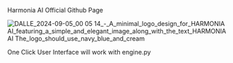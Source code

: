 Harmonia AI Official Github Page 

![DALLE_2024-09-05_00 05 14_-_A_minimal_logo_design_for_HARMONIA AI_featuring_a_simple_and_elegant_image_along_with_the_text_HARMONIA AI _The_logo_should_use_navy_blue_and_cream_](https://github.com/user-attachments/assets/a40467c9-9e52-4dc0-8243-9a626fa1a2b1)

One Click User Interface will work with engine.py

